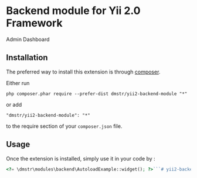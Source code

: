 Backend module for Yii 2.0 Framework
====================================
Admin Dashboard

Installation
------------

The preferred way to install this extension is through [composer](http://getcomposer.org/download/).

Either run

```
php composer.phar require --prefer-dist dmstr/yii2-backend-module "*"
```

or add

```
"dmstr/yii2-backend-module": "*"
```

to the require section of your `composer.json` file.


Usage
-----

Once the extension is installed, simply use it in your code by  :

```php
<?= \dmstr\modules\backend\AutoloadExample::widget(); ?>```# yii2-backend-module
